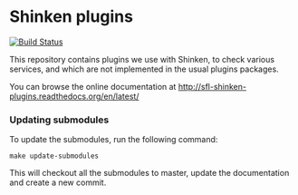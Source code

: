 Shinken plugins
===============

[![Build Status](https://travis-ci.org/savoirfairelinux/sfl-shinken-plugins.svg?branch=master)](https://travis-ci.org/savoirfairelinux/sfl-shinken-plugins)

This repository contains plugins we use with Shinken, to check various
services, and which are not implemented in the usual plugins packages.

You can browse the online documentation at
http://sfl-shinken-plugins.readthedocs.org/en/latest/

### Updating submodules

To update the submodules, run the following command:
``` 
make update-submodules 
```
This will checkout all the submodules to master, update the documentation and create a new commit.
